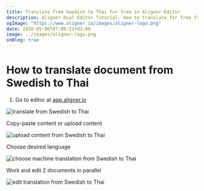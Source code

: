 ```yaml
---
title: Translate from Swedish to Thai for free in Aligner Editor
description: Aligner Dual Editor Tutorial. How to translate for free from Swedish to Thai. Aligner is multilingual document management platform. 
ogImage: "https://www.aligner.io/images/aligner-logo.png"
date: 2020-05-06T07:09:21+03:00
image: ../images/aligner-logo.png
onBlog: true
---
```


# How to translate document from Swedish to Thai

1. Go to editor at [app.aligner.io](https://app.aligner.io "Aligner App web page")

![translate from Swedish to Thai](../aligner-blank-editor.png "translate from Swedish to Thai")

Copy-paste content or upload content

![upload content from Swedish to Thai](../aligner-uploaded-document.png "upload content from Swedish to Thai")

Choose desired language

![choose machine translation from Swedish to Thai](../aligner-language-dropdown.png "choose machine translation from Swedish to Thai")

Work and edit 2 documents in parallel

![edit translation from Swedish to Thai](../aligner-double-sitded-editor.png "edit translation from Swedish to Thai")

